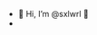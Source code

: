 - 👋 Hi, I’m @sxlwrl 🦝
- 

<!---
sxlwrl/sxlwrl is a ✨ special ✨ repository because its `README.md` (this file) appears on your GitHub profile.
You can click the Preview link to take a look at your changes.
--->
